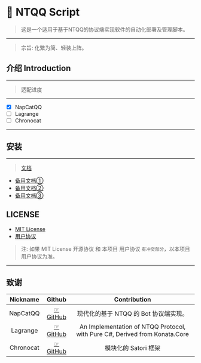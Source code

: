 # 🍥 NTQQ Script
> 这是一个适用于基于NTQQ的协议端实现软件的自动化部署及管理脚本。
---
> 宗旨: 化繁为简、轻装上阵。

## 介绍 Introduction
---

> 适配进度
---

- [X] NapCatQQ
- [ ] Lagrange
- [ ] Chronocat

---

## 安装
---
> [文档](https://docs.arcticfox.top)
- [备用文档①](https://netlify.docs.arcticfox.top)
- [备用文档②](https://vercel.docs.arcticfox.top)
- [备用文档③](https://cloudflare.docs.arcticfox.top)

## LICENSE
- [MIT License](https://github.com/ArcticFox520/NTQQ-Script/blob/main/LICENSE)
-  [用户协议](https://github.com/ArcticFox520/NTQQ-Script/blob/main/用户协议.txt)
> 注: 如果 MIT License 开源协议 和 本项目 用户协议 `有冲突部分`，以本项目用户协议为准。

---
## 致谢
| Nickname | Github | Contribution |
| :--------: | :--------: | :--------: |
| NapCatQQ | [☞GitHub](https://github.com/NapNeko/NapCatQQ) | 现代化的基于 NTQQ 的 Bot 协议端实现。 |
| Lagrange | [☞GitHub](https://github.com/LagrangeDev/Lagrange.Core) | An Implementation of NTQQ Protocol, with Pure C#, Derived from Konata.Core |
| Chronocat | [☞GitHub](https://github.com/chrononeko/chronocat) | 模块化的 Satori 框架 |
